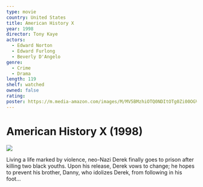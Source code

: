 ```yaml
---
type: movie
country: United States
title: American History X
year: 1998
director: Tony Kaye
actors:
  - Edward Norton
  - Edward Furlong
  - Beverly D'Angelo
genre:
  - Crime
  - Drama
length: 119
shelf: watched
owned: false
rating:
poster: https://m.media-amazon.com/images/M/MV5BMzhiOTQ0NDItOTg0Zi00OGVmLWE0OGEtMTI4NDM0NWMxZWU4XkEyXkFqcGc@._V1_SX300.jpg
---
```


# American History X (1998)

![](https://m.media-amazon.com/images/M/MV5BMzhiOTQ0NDItOTg0Zi00OGVmLWE0OGEtMTI4NDM0NWMxZWU4XkEyXkFqcGc@._V1_SX300.jpg)

Living a life marked by violence, neo-Nazi Derek finally goes to prison after killing two black youths. Upon his release, Derek vows to change; he hopes to prevent his brother, Danny, who idolizes Derek, from following in his foot...